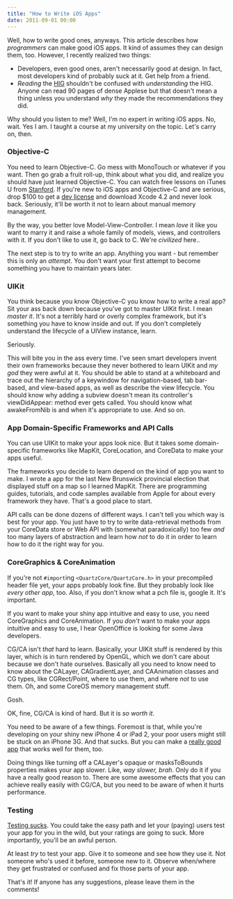 ```yaml
---
title: "How to Write iOS Apps"
date: 2011-09-01 00:00
---
```


Well, how to write good ones, anyways. This article describes how _programmers_ can make good iOS apps. It kind of assumes they can design them, too. However, I recently realized two things:

- Developers, even good ones, aren't necessarily good at design. In fact, most developers kind of probably suck at it. Get help from a friend.
- _Reading_ the [HIG](http://developer.apple.com/library/ios/#documentation/userexperience/conceptual/mobilehig/IconsImages/IconsImages.html) shouldn't be confused with _understanding_ the HIG. Anyone can read 90 pages of dense Applese but that doesn't mean a thing unless you understand _why_ they made the recommendations they did.

Why should you listen to me? Well, I'm no expert in writing iOS apps. No, wait. Yes I am. I taught a course at my university on the topic. Let's carry on, then.



### Objective-C

You need to learn Objective-C. Go mess with MonoTouch or whatever if you want. Then go grab a fruit roll-up, think about what you did, and realize you should have just learned Objective-C. You can watch free lessons on iTunes U from [Stanford](http://itunes.apple.com/us/podcast/cs193p-student-final-projects/id395605774?i=90218598). If you're new to iOS apps and Objective-C and are serious, drop $100 to get a [dev license](http://developer.apple.com/programs/which-program/) and download Xcode 4.2 and never look back. Seriously, it'll be worth it not to learn about manual memory management.

By the way, you better love Model-View-Controller. I mean _love_ it like you want to marry it and raise a whole family of models, views, and controllers with it. If you don't like to use it, go back to C. We're _civilized_ here..

The next step is to try to write an app. Anything you want - but remember this is only an _attempt_. You don't want your first attempt to become something you have to maintain years later.

### UIKit

You think because you know Objective-C you know how to write a real app? Sit your ass back down because you've got to master UIKit first. I mean _master it_. It's not a terribly hard or overly complex framework, but it's something you have to know inside and out. If you don't completely understand the lifecycle of a UIView instance, learn.

Seriously.

This will bite you in the ass every time. I've seen smart developers invent their own frameworks because they never bothered to learn UIKit and _my god_ they were awful at it. You should be able to stand at a whiteboard and trace out the hierarchy of a keywindow for navigation-based, tab bar-based, and view-based apps, as well as describe the view lifecycle. You should know why adding a subview doesn't mean its controller's viewDidAppear: method ever gets called. You should know what awakeFromNib is and when it's appropriate to use. And so on.

### App Domain-Specific Frameworks and API Calls

You can use UIKit to make your apps look nice. But it takes some domain-specific frameworks like MapKit, CoreLocation, and CoreData to make your apps useful.

The frameworks you decide to learn depend on the kind of app you want to make. I wrote a app for the last New Brunswick provincial election that displayed stuff on a map so I learned MapKit. There are programming guides, tutorials, and code samples available from Apple for about every framework they have. That's a good place to start.

API calls can be done dozens of different ways. I can't tell you which way is best for your app. You just have to try to write data-retrieval methods from your CoreData store or Web API with (somewhat paradoxically) too few _and_ too many layers of abstraction and learn how _not_ to do it in order to learn how to do it the right way for you.

### CoreGraphics & CoreAnimation

If you're not `#import`ing `<QuartzCore/QuartzCore.h>` in your precompiled header file yet, your apps probably look fine. But they probably look like _every other app_, too. Also, if you don't know what a pch file is, google it. It's important.

If you want to make your shiny app intuitive and easy to use, you need CoreGraphics and CoreAnimation. If you _don't_ want to make your apps intuitive and easy to use, I hear OpenOffice&nbsp;is looking for some Java developers.

CG/CA isn't _that_ hard to learn. Basically, your UIKit stuff is rendered by this layer, which is in turn rendered by OpenGL, which we don't care about because we don't hate ourselves. Basically all you need to know need to know about the CALayer, CAGradientLayer, and CAAnimation classes and CG types, like CGRect/Point, where to use them, and where _not_ to use them.&nbsp;Oh, and some CoreOS memory management stuff.

Gosh.

OK, fine, CG/CA is kind of hard. But it is _so worth it_.

You need to be aware of a few things. Foremost is that, while you're developing on your shiny new iPhone 4 or iPad 2, your poor users might still be stuck on an iPhone 3G. And that sucks. But you can make a [really good app](http://twitter.com/#!/tapi/status/109334914628984832) that works well for them, too.

Doing things like turning off a CALayer's opaque or masksToBounds properties makes your app slower. Like,&nbsp;_way slower, brah_. Only do it if you have a really good reason to. There are some awesome effects that you can achieve really easily with CG/CA, but you need to be aware of when it hurts performance.

### Testing

[Testing sucks](http://27.media.tumblr.com/tumblr_loy7vaGhOH1qci335o1_500.jpg). You could take the easy path and let your (paying) users test your app for you in the wild, but your ratings are going to suck. More importantly, you'll be an awful person.

At least _try_ to test your app. Give it to someone and see how they use it. Not someone who's used it before, someone new to it. Observe when/where they get frustrated or confused and fix those parts of your app.

That's it! If anyone has any suggestions, please leave them in the comments!

<!-- more -->
